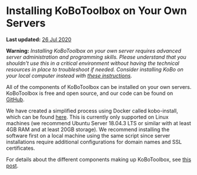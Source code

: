 # Installing KoBoToolbox on Your Own Servers
**Last updated:** <a href="https://github.com/kobotoolbox/docs/blob/c4236e20933ea5350c1822f820a8ee0882344920/source/kobo_your_servers.md" class="reference">26 Jul 2020</a>

**Warning:** _Installing KoBoToolbox on your own server requires advanced server administration and programming skills. Please understand that you shouldn't use this in a critical environment without having the technical resources in place to troubleshoot if needed. Consider installing KoBo on your local computer instead with [these instructions](kobo_local_computer.md)._

All of the components of KoBoToolbox can be installed on your own servers. KoBoToolbox is free and open source, and our code can be found on [GitHub](https://github.com/kobotoolbox).
 
We have created a simplified process using Docker called kobo-install, which can be found [here](https://github.com/kobotoolbox/kobo-install). This is currently only supported on Linux machines (we recommend Ubuntu Server 18.04.3 LTS or similar with at least 4GB RAM and at least 20GB storage). We recommend installing the software first on a local machine using the same script since server installations require additional configurations for domain names and SSL certificates.

For details about the different components making up KoBoToolbox, see [this post](software_architecture.md).

